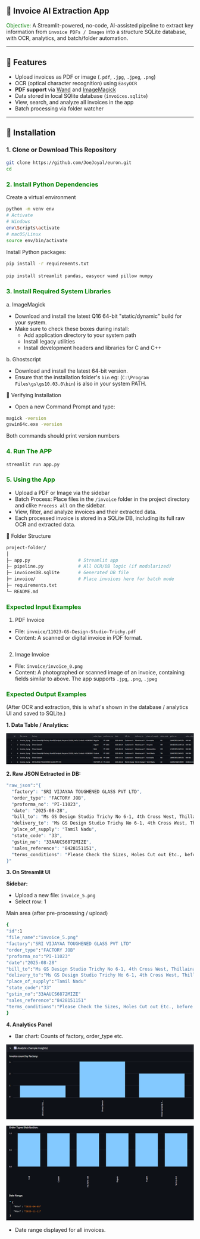 ## 🧾 Invoice AI Extraction App

<font color=green>Objective:</font>
A Streamlit-powered, no-code, AI-assisted pipeline to extract key information from `invoice PDFs / Images` into a structure SQLite database, with OCR, analytics, and batch/folder automation.

---
## 🏁 Features

- Upload invoices as PDF or image (`.pdf`, `.jpg`, `.jpeg`, `.png`)
- OCR (optical character recognition) using `EasyOCR`
- **PDF support** via [Wand](https://docs.wand-py.org/) and [ImageMagick](https://imagemagick.org/)
- Data stored in local SQlite database (`invoices.sqlite`)
- View, search, and analyze all invoices in the app
- Batch processing via folder watcher

---
## 🚀 Installation

### 1. **Clone or Download This Repository**

```sh
git clone https://github.com/JoeJoyal/euron.git
cd 
```

### <font color=green>2. Install Python Dependencies</font>
Create a virtual environment
```sh
python -m venv env
# Activate
# Windows
env\Scripts\activate
# macOS/Linux
source env/bin/activate
```

Install Python packages:
```sh
pip install -r requirements.txt

pip install streamlit pandas, easyocr wand pillow numpy
```

### <font color=green>3. Install Required System Libraries</font>
a. ImageMagick
 - Download and install the latest Q16 64-bit "static/dynamic" build for your system.
 - Make sure to check these boxes during install:
    - Add application directory to your system path
    - Install legacy utilities
    - Install development headers and libraries for C and C++

b. Ghostscript
- Download and install the latest 64-bit version.
- Ensure that the installation folder's `bin` eg: (`C:\Program Files\gs\gs10.03.0\bin`) is also in your system PATH.

🎯 Verifying Installation
- Open a new Command Prompt and type:
```sh
magick -version
gswin64c.exe -version
```
Both commands should print version numbers

### <font color=green>4. Run The APP</font>
```sh
streamlit run app.py
```

### <font color=green>5. Using the App</font>
- Upload a PDF or Image via the sidebar
- Batch Process: Place files in the `/invoice` folder in the project directory and clike `Process all` on the sidebar.
- View, filter, and analyze invoices and their extracted data.
- Each processed invoice is stored in a SQLite DB, including its full raw OCR and extracted data.

📂 Folder Structure
```sh
project-folder/
│
├─ app.py                  # Streamlit app
├─ pipeline.py             # All OCR/DB logic (if modularized)
├─ invoicesDB.sqlite       # Generated DB file
├─ invoice/                # Place invoices here for batch mode
├─ requirements.txt
└─ README.md
```

### <font color=green>Expected Input Examples</font>
1. PDF Invoice
  - File: `invoice/11023-GS-Design-Studio-Trichy.pdf`
  - Content: A scanned or digital invoice in PDF format.

 ```sh

 ```

2. Image Invoice
  - File: `invoice/invoice_0.png`
  - Content: A photographed or scanned image of an invoice, containing fields similar to above. The app supports `.jpg`, `.png`, `.jpeg`

### <font color=green>Expected Output Examples</font>
(After OCR and extraction, this is what's shown in the database / analytics UI and saved to SQLite.)

**1. Data Table / Analytics:**

![invoice-summary](./results/invoice-summary.png)

**2. Raw JSON Extracted in DB:**
```sh
"raw_json":"{
  "factory": "SRI VIJAYAA TOUGHENED GLASS PVT LTD",
  "order_type": "FACTORY JOB",
  "proforma_no": "PI-11023",
  "date": "2025-08-28",
  "bill_to": "Ms GS Design Studio Trichy No 6-1, 4th Cross West, Thillainagar , Trichy Trichy 620018",
  "delivery_to": "Ms GS Design Studio Trichy No 6-1, 4th Cross West, Thillainagar , Trichy Trichy 620018",
  "place_of_supply": "Tamil Nadu",
  "state_code": "33",
  "gstin_no": "33AAUCS6872MIZE",
  "sales_reference": "8428151151",
  "terms_conditions": "Please Check the Sizes, Holes Cut out Etc., before Confirmation. Toughened Glasses are Tailor/Custom Made, Once Order Placed Cannot be Cancelled or Altered. Mode of Payment 100 % Advance Payment along with PO and Order Confirmation by IMPS /RTGS/NEFT. Sale is Ex Factory, Freight, Unloading & Insurance on Buyers Scope. Delivery 4 to 5 Working Days after the Date of Receipt of Payment. Validity of Quotation is against current stock or 2-3 days. Jumbo Size (5 Sq.mt & above) 15% extra. Claims restricted to processing quality; manufacturing defect subject to manufacturer’s acceptance. Packing in Wooden Case charged extra. 100% Transit Breakage risk at buyer's. Goods once delivered should be checked immediately. Interest on overdue balances @ 2% per month. Subject to Tiruchirapalli jurisdiction. E & O.E."
}"
```

**3. On Streamlit UI**

**Sidebar:**
  - Upload a new file: `invoice_5.png`
  - Select row: 1

 Main area (after pre-processing / upload)
 ```sh
 {
"id":1
"file_name":"invoice_5.png"
"factory":"SRI VIJAYAA TOUGHENED GLASS PVT LTD"
"order_type":"FACTORY JOB"
"proforma_no":"PI-11023"
"date":"2025-08-28"
"bill_to":"Ms GS Design Studio Trichy No 6-1, 4th Cross West, Thillainagar , Trichy Trichy 620018"
"delivery_to":"Ms GS Design Studio Trichy No 6-1, 4th Cross West, Thillainagar , Trichy Trichy 620018"
"place_of_supply":"Tamil Nadu"
"state_code":"33"
"gstin_no":"33AAUCS6872MIZE"
"sales_reference":"8428151151"
"terms_conditions":"Please Check the Sizes, Holes Cut out Etc., before Confirmation. Toughened Glasses are Tailor/Custom Made, Once Order Placed Cannot be Cancelled or Altered. Mode of Payment 100 % Advance Payment along with PO and Order Confirmation by IMPS /RTGS/NEFT. Sale is Ex Factory, Freight, Unloading & Insurance on Buyers Scope. Delivery 4 to 5 Working Days after the Date of Receipt of Payment. Validity of Quotation is against current stock or 2-3 days. Jumbo Size (5 Sq.mt & above) 15% extra. Claims restricted to processing quality; manufacturing defect subject to manufacturer’s acceptance. Packing in Wooden Case charged extra. 100% Transit Breakage risk at buyer's. Goods once delivered should be checked immediately. Interest on overdue balances @ 2% per month. Subject to Tiruchirapalli jurisdiction. E & O.E."
 }
 ```

**4. Analytics Panel**

  - Bar chart: Counts of factory, order_type etc.

 ![invoice-count-by-factory](./results/invoice-count-by-factory.png)

 ![invoice-order-types-distribution](./results/invoice-order-types-distribution.png)

 - Date range displayed for all invoices.

